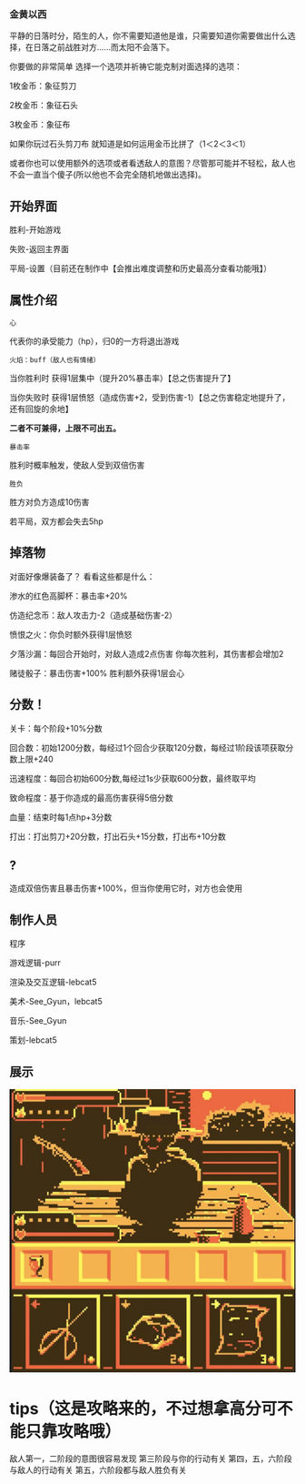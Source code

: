 ### 金黄以西
平静的日落时分，陌生的人，你不需要知道他是谁，只需要知道你需要做出什么选择，在日落之前战胜对方......而太阳不会落下。

你要做的非常简单 选择一个选项并祈祷它能克制对面选择的选项：

1枚金币：象征剪刀

2枚金币：象征石头

3枚金币：象征布

如果你玩过石头剪刀布 就知道是如何运用金币比拼了（1＜2＜3＜1）

或者你也可以使用额外的选项或者看透敌人的意图？尽管那可能并不轻松，敌人也不会一直当个傻子(所以他也不会完全随机地做出选择)。


## 开始界面
胜利-开始游戏

失败-返回主界面

平局-设置（目前还在制作中【会推出难度调整和历史最高分查看功能哦】）


## 属性介绍
    心
代表你的承受能力（hp），归0的一方将退出游戏


    火焰：buff（敌人也有情绪）

当你胜利时 获得1层集中（提升20%暴击率）【总之伤害提升了】

当你失败时 获得1层愤怒（造成伤害+2，受到伤害-1）【总之伤害稳定地提升了，还有回旋的余地】

**二者不可兼得，上限不可出五。**


    暴击率

胜利时概率触发，使敌人受到双倍伤害


    胜负

胜方对负方造成10伤害

若平局，双方都会失去5hp


## 掉落物
对面好像爆装备了？  看看这些都是什么：

渗水的红色高脚杯：暴击率+20%

仿造纪念币：敌人攻击力-2（造成基础伤害-2）

愤恨之火：你负时额外获得1层愤怒

夕落沙漏：每回合开始时，对敌人造成2点伤害 你每次胜利，其伤害都会增加2

赌徒骰子：暴击伤害+100% 胜利额外获得1层会心


## 分数！
关卡：每个阶段+10%分数

回合数：初始1200分数，每经过1个回合少获取120分数，每经过1阶段该项获取分数上限+240

迅速程度：每回合初始600分数,每经过1s少获取600分数，最终取平均

致命程度：基于你造成的最高伤害获得5倍分数

血量：结束时每1点hp+3分数

打出：打出剪刀+20分数，打出石头+15分数，打出布+10分数


## ?
造成双倍伤害且暴击伤害+100%，但当你使用它时，对方也会使用

## 制作人员
程序

 游戏逻辑-purr

 渲染及交互逻辑-lebcat5

美术-See_Gyun，lebcat5

音乐-See_Gyun

策划-lebcat5

## 展示
![alt text](view.jpg)

# tips（这是攻略来的，不过想拿高分可不能只靠攻略哦）
敌人第一，二阶段的意图很容易发现
第三阶段与你的行动有关
第四，五，六阶段与敌人的行动有关
第五，六阶段都与敌人胜负有关

